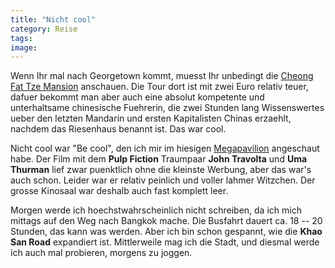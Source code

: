 ```yaml
---
title: "Nicht cool"
category: Reise
tags: 
image: 
---
```


Wenn Ihr mal nach Georgetown kommt, muesst Ihr unbedingt die [Cheong Fat Tze Mansion](http://www.orientalarchitecture.com/georgetown/cheongfattzeindex.htm) anschauen. Die Tour dort ist mit zwei Euro relativ teuer, dafuer bekommt man aber auch eine absolut kompetente und unterhaltsame chinesische Fuehrerin, die zwei Stunden lang Wissenswertes ueber den letzten Mandarin und ersten Kapitalisten Chinas erzaehlt, nachdem das Riesenhaus benannt ist. Das war cool.

Nicht cool war "Be cool", den ich mir im hiesigen [Megapavilion](http://www.megapavilion.net) angeschaut habe. Der Film mit dem **Pulp Fiction** Traumpaar **John Travolta** und **Uma Thurman** lief zwar puenktlich ohne die kleinste Werbung, aber das war's auch schon. Leider war er relativ peinlich und voller lahmer Witzchen. Der grosse Kinosaal war deshalb auch fast komplett leer.

Morgen werde ich hoechstwahrscheinlich nicht schreiben, da ich mich mittags auf den Weg nach Bangkok mache. Die Busfahrt dauert ca. 18 -- 20 Stunden, das kann was werden. Aber ich bin schon gespannt, wie die **Khao San Road** expandiert ist. Mittlerweile mag ich die Stadt, und diesmal werde ich auch mal probieren, morgens zu joggen.

